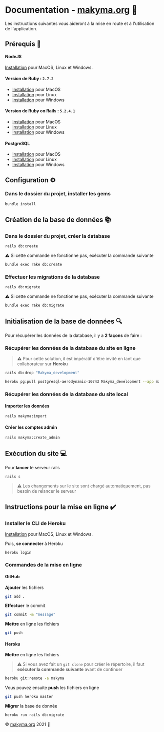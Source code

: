 # Documentation - **[makyma.org](http://www.makyma.org)** 🌊

Les instructions suivantes vous aideront à la mise en route et à l'utilisation de l'application.

## Prérequis 🔧

#### NodeJS

[Installation](https://nodejs.org/en/download/) pour MacOS, Linux et Windows.

#### Version de Ruby : `2.7.2`

* [Installation](https://github.com/lewagon/setup/blob/master/macOS.md) pour MacOS
* [Installation](https://github.com/lewagon/setup/blob/master/UBUNTU.md) pour Linux
* [Installation](https://github.com/lewagon/setup/blob/master/WINDOWS.md) pour Windows

#### Version de Ruby on Rails : `5.2.4.1`

* [Installation](https://www.synbioz.com/blog/tech/installer-ruby-on-rails-sur-mac) pour MacOS
* [Installation](https://doc.ubuntu-fr.org/rubyonrails) pour Linux
* [Installation](https://gorails.com/setup/windows/10) pour Windows

#### PostgreSQL

* [Installation](https://postgresapp.com/downloads.html) pour MacOS
* [Installation](https://doc.ubuntu-fr.org/postgresql) pour Linux
* [Installation](https://www.postgresql.org/download/windows/) pour Windows

## Configuration ⚙️

### Dans le dossier du projet, installer les gems

```bash
bundle install
```

## Création de la base de données 📚

### Dans le dossier du projet, **créer** la database

```bash
rails db:create
```

⚠️ Si cette commande ne fonctionne pas, exécuter la commande suivante

```bash
bundle exec rake db:create
```

### Effectuer **les migrations** de la database

```bash
rails db:migrate
```

⚠️ Si cette commande ne fonctionne pas, exécuter la commande suivante

```bash
bundle exec rake db:migrate
```

## Initialisation de la base de données 🔍

Pour récupérer les données de la database, il y a **2 façons** de faire :

### Récupérer les données de la database du site en ligne

> ⚠️ Pour cette solution, il est impératif d'être invité en tant que collaborateur sur **Heroku**

```bash
rails db:drop "Makyma_development" 
```

```bash
heroku pg:pull postgresql-aerodynamic-10743 Makyma_development --app makyma
```

### Récupérer les données de la database du site local

#### Importer les données

```bash
rails makyma:import
```

#### Créer les comptes admin

```bash
rails makyma:create_admin
```

## Exécution du site 💻

Pour **lancer** le serveur rails

```bash
rails s
```

> ⚠️ Les changements sur le site sont chargé automatiquement, pas besoin de relancer le serveur

## Instructions pour la mise en ligne ✔️

### Installer le CLI de Heroku

[Installation](https://devcenter.heroku.com/articles/heroku-cli) pour MacOS, Linux et Windows.

Puis, **se connecter** à Heroku

```bash
heroku login
```

### Commandes de la mise en ligne

#### GitHub

**Ajouter** les fichiers

```bash
git add .
```

**Effectuer** le commit

```bash
git commit -m "message"
```

**Mettre** en ligne les fichiers

```bash
git push
```

#### Heroku

**Mettre** en ligne les fichiers

> ⚠️ Si vous avez fait un `git clone` pour créer le répertoire, il faut **exécuter la commande suivante** avant de continuer

```bash
heroku git:remote -a makyma
```

Vous pouvez ensuite **push** les fichiers en ligne

```bash
git push heroku master
```

**Migrer** la base de donnée

```bash
heroku run rails db:migrate
```

© [makyma.org](http://www.makyma.org) 2021 🧡
